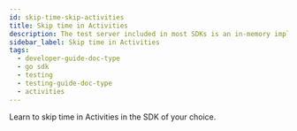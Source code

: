 ```yaml
---
id: skip-time-skip-activities
title: Skip time in Activities
description: The test server included in most SDKs is an in-memory implementation of Temporal Server that supports skipping time.
sidebar_label: Skip time in Activities
tags:
  - developer-guide-doc-type
  - go sdk
  - testing
  - testing-guide-doc-type
  - activities
---
```


Learn to skip time in Activities in the SDK of your choice.
